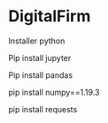 # DigitalFirm

Installer python

Pip install jupyter

Pip install pandas

pip install numpy==1.19.3

pip install requests
